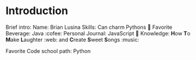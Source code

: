 # Introduction 

Brief intro:
Name: Brian Lusina
Skills: Can charm Pythons :snake:
Favorite Beverage: Java :cofee:
Personal Journal: JavaScript :book:
Knowledge: **H**ow **T**o **M**ake **L**aughter :web: and **C**reate **S**weet **S**ongs :music:

Favorite Code school path: Python

